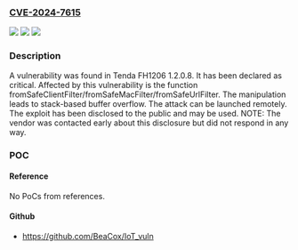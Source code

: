 ### [CVE-2024-7615](https://cve.mitre.org/cgi-bin/cvename.cgi?name=CVE-2024-7615)
![](https://img.shields.io/static/v1?label=Product&message=FH1206&color=blue)
![](https://img.shields.io/static/v1?label=Version&message=%3D%201.2.0.8%20&color=brighgreen)
![](https://img.shields.io/static/v1?label=Vulnerability&message=CWE-121%20Stack-based%20Buffer%20Overflow&color=brighgreen)

### Description

A vulnerability was found in Tenda FH1206 1.2.0.8. It has been declared as critical. Affected by this vulnerability is the function fromSafeClientFilter/fromSafeMacFilter/fromSafeUrlFilter. The manipulation leads to stack-based buffer overflow. The attack can be launched remotely. The exploit has been disclosed to the public and may be used. NOTE: The vendor was contacted early about this disclosure but did not respond in any way.

### POC

#### Reference
No PoCs from references.

#### Github
- https://github.com/BeaCox/IoT_vuln

